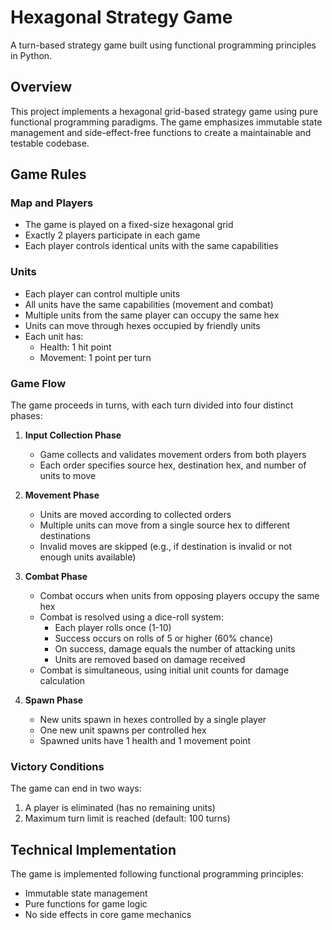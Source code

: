 # Hexagonal Strategy Game

A turn-based strategy game built using functional programming principles in Python.

## Overview

This project implements a hexagonal grid-based strategy game using pure functional programming paradigms. The game emphasizes immutable state management and side-effect-free functions to create a maintainable and testable codebase.

## Game Rules

### Map and Players
- The game is played on a fixed-size hexagonal grid
- Exactly 2 players participate in each game
- Each player controls identical units with the same capabilities

### Units
- Each player can control multiple units
- All units have the same capabilities (movement and combat)
- Multiple units from the same player can occupy the same hex
- Units can move through hexes occupied by friendly units
- Each unit has:
  - Health: 1 hit point
  - Movement: 1 point per turn

### Game Flow
The game proceeds in turns, with each turn divided into four distinct phases:

1. **Input Collection Phase**
   - Game collects and validates movement orders from both players
   - Each order specifies source hex, destination hex, and number of units to move

2. **Movement Phase**
   - Units are moved according to collected orders
   - Multiple units can move from a single source hex to different destinations
   - Invalid moves are skipped (e.g., if destination is invalid or not enough units available)

3. **Combat Phase**
   - Combat occurs when units from opposing players occupy the same hex
   - Combat is resolved using a dice-roll system:
     - Each player rolls once (1-10)
     - Success occurs on rolls of 5 or higher (60% chance)
     - On success, damage equals the number of attacking units
     - Units are removed based on damage received
   - Combat is simultaneous, using initial unit counts for damage calculation

4. **Spawn Phase**
   - New units spawn in hexes controlled by a single player
   - One new unit spawns per controlled hex
   - Spawned units have 1 health and 1 movement point

### Victory Conditions
The game can end in two ways:
1. A player is eliminated (has no remaining units)
2. Maximum turn limit is reached (default: 100 turns)

## Technical Implementation

The game is implemented following functional programming principles:
- Immutable state management
- Pure functions for game logic
- No side effects in core game mechanics
